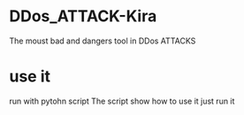 # DDos_ATTACK-Kira
The moust bad and dangers tool in DDos ATTACKS
# use it
run with pytohn script The script show how to use it just run it
